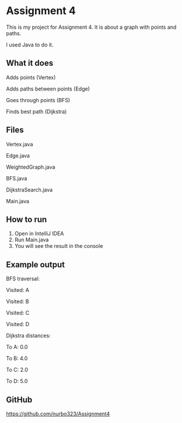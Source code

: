 # Assignment 4

This is my project for Assignment 4.
It is about a graph with points and paths.

I used Java to do it.

## What it does

Adds points (Vertex)

Adds paths between points (Edge)

Goes through points (BFS)

Finds best path (Dijkstra)

## Files

Vertex.java

Edge.java

WeightedGraph.java

BFS.java

DijkstraSearch.java

Main.java

## How to run

1. Open in IntelliJ IDEA
2. Run Main.java
3. You will see the result in the console

## Example output

BFS traversal:

Visited: A

Visited: B

Visited: C

Visited: D

Dijkstra distances:

To A: 0.0

To B: 4.0

To C: 2.0

To D: 5.0


## GitHub

https://github.com/nurbo323/Assignment4
